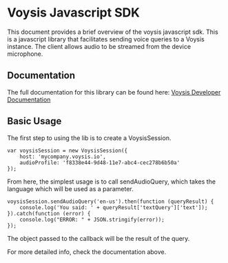 Voysis Javascript SDK
=====================

This document provides a brief overview of the voysis javascript sdk.
This is a javascript library that facilitates sending voice
queries to a Voysis instance. The client allows audio to be
streamed from the device microphone.

Documentation
-------------

The full documentation for this library can be found here: [Voysis Developer Documentation](https://developers.voysis.com/docs) 

Basic Usage
-----------

The first step to using the lib is to create a VoysisSession.

    var voysisSession = new VoysisSession({
        host: 'mycompany.voysis.io',
        audioProfile: 'f8338e44-9d48-11e7-abc4-cec278b6b50a'
    });

From here, the simplest usage is to call sendAudioQuery, which
takes the language which will be used as a parameter.

    voysisSession.sendAudioQuery('en-us').then(function (queryResult) {
        console.log('You said: ' + queryResult['textQuery']['text']);
    }).catch(function (error) {
        console.log("ERROR: " + JSON.stringify(error));
    });

The object passed to the callback will be the result of the query.

For more detailed info, check the documentation above.

